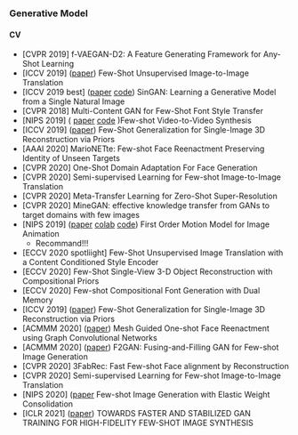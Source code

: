 ### Generative Model
#### CV
- [CVPR 2019] f-VAEGAN-D2: A Feature Generating Framework for Any-Shot Learning
- [ICCV 2019] ([paper](https://arxiv.org/pdf/1905.01723)) Few-Shot Unsupervised Image-to-Image Translation
- [ICCV 2019 best] ([paper](https://arxiv.org/abs/1905.01164) [code](https://github.com/tamarott/SinGAN)) SinGAN: Learning a Generative Model from a Single Natural Image
- [CVPR 2018] Multi-Content GAN for Few-Shot Font Style Transfer
- [NIPS 2019] ( [paper](https://nvlabs.github.io/few-shot-vid2vid/main.pdf) [code](https://nvlabs.github.io/few-shot-vid2vid/) )Few-shot Video-to-Video Synthesis
- [ICCV 2019] ([paper](http://openaccess.thecvf.com/content_ICCV_2019/papers/Wallace_Few-Shot_Generalization_for_Single-Image_3D_Reconstruction_via_Priors_ICCV_2019_paper.pdf)) Few-Shot Generalization for Single-Image 3D Reconstruction via Priors
- [AAAI 2020] MarioNETte: Few-shot Face Reenactment Preserving Identity of Unseen Targets
- [CVPR 2020] One-Shot Domain Adaptation For Face Generation
- [CVPR 2020] Semi-supervised Learning for Few-shot Image-to-Image Translation
- [CVPR 2020] Meta-Transfer Learning for Zero-Shot Super-Resolution
- [CVPR 2020] MineGAN: effective knowledge transfer from GANs to target domains with few images
- [NIPS 2019] ([paper](http://papers.nips.cc/paper/8935-first-order-motion-model-for-image-animation) [colab](https://colab.research.google.com/github/AliaksandrSiarohin/first-order-model/blob/master/demo.ipynb) [code](https://github.com/AliaksandrSiarohin/first-order-model)) First Order Motion Model for Image Animation
    * Recommand!!!
- [ECCV 2020 spotliight] Few-Shot Unsupervised Image Translation with a Content Conditioned Style Encoder
- [ECCV 2020] Few-Shot Single-View 3-D Object Reconstruction with Compositional Priors
- [ECCV 2020] Few-shot Compositional Font Generation with Dual Memory
- [ICCV 2019] ([paper](https://arxiv.org/pdf/1909.01205)) Few-Shot Generalization for Single-Image 3D Reconstruction via Priors
- [ACMMM 2020] ([paper](https://arxiv.org/abs/2008.07783)) Mesh Guided One-shot Face Reenactment using Graph Convolutional Networks
- [ACMMM 2020] ([paper](https://arxiv.org/abs/2008.01999)) F2GAN: Fusing-and-Filling GAN for Few-shot Image Generation
- [CVPR 2020] 3FabRec: Fast Few-shot Face alignment by Reconstruction
- [CVPR 2020] Semi-supervised Learning for Few-shot Image-to-Image Translation
- [NIPS 2020] ([paper](https://yijunmaverick.github.io/publications/ewc/) Few-shot Image Generation with Elastic Weight Consolidation 
- [ICLR 2021] ([paper](https://openreview.net/pdf?id=1Fqg133qRaI)) TOWARDS FASTER AND STABILIZED GAN TRAINING FOR HIGH-FIDELITY FEW-SHOT IMAGE SYNTHESIS
